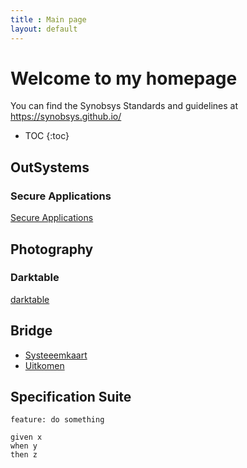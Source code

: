 ```yaml
---
title : Main page
layout: default
---
```

# Welcome to my homepage

You can find the Synobsys Standards and guidelines at <https://synobsys.github.io/>

* TOC
{:toc}

## OutSystems

### Secure Applications

[Secure Applications](/OutSystems/secure-applications/Index.md)

## Photography

### Darktable

[darktable](/darktable/darktable.md)

## Bridge

* [Systeeemkaart](/bridge/Systeemkaart.md)
* [Uitkomen](/bridge/Uitkomen.md)

## Specification Suite

```gherkin
feature: do something

given x
when y
then z
```
